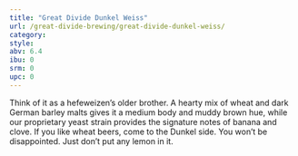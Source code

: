 ```yaml
---
title: "Great Divide Dunkel Weiss"
url: /great-divide-brewing/great-divide-dunkel-weiss/
category: 
style: 
abv: 6.4
ibu: 0
srm: 0
upc: 0
---
```

Think of it as a hefeweizen’s older brother. A hearty mix of wheat and dark German barley malts gives it a medium body and muddy brown hue, while our proprietary yeast strain provides the signature notes of banana and clove. If you like wheat beers, come to the Dunkel side. You won’t be disappointed. Just don’t put any lemon in it.
